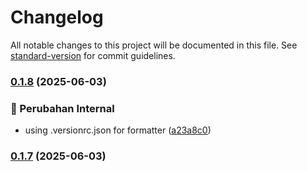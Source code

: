# Changelog

All notable changes to this project will be documented in this file. See [standard-version](https://github.com/conventional-changelog/standard-version) for commit guidelines.

### [0.1.8](https://github.com/liu-purnomo/indo-format/compare/v0.1.7...v0.1.8) (2025-06-03)


### 🔧 Perubahan Internal

* using .versionrc.json for formatter ([a23a8c0](https://github.com/liu-purnomo/indo-format/commit/a23a8c0b6ad71d56bd92e0d626a9364cc4452257))

### [0.1.7](https://github.com/liu-purnomo/indo-format/compare/v0.1.6...v0.1.7) (2025-06-03)
